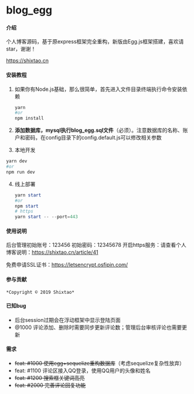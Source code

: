 # blog_egg

#### 介绍
个人博客源码，基于原express框架完全重构，新版由Egg.js框架搭建，喜欢请star，谢谢！

https://shixtao.cn

#### 安装教程

1. 如果你有Node.js基础，那么很简单，首先进入文件目录终端执行命令安装依赖

   ```powershell
   yarn
   #or
   npm install
   ```

   

2. **添加数据库，mysql执行blog_egg.sql文件**（必须）。注意数据库的名称、账户和密码，在config目录下的config.default.js可以修改相关参数

3.  本地开发

   ```powershell
   yarn dev
   #or
   npm run dev
   ```


4. 线上部署

   ```powershell
   yarn start
   #or
   npm start
   # https
   yarn start -- --port=443
   ```

   

#### 使用说明

  后台管理初始账号：123456  初始密码：12345678
  开启https服务：请查看个人博客说明：https://shixtao.cn/article/41

  免费申请SSL证书：https://letsencrypt.osfipin.com/

#### 参与贡献

    *Copyright © 2019 Shixtao*


#### 已知bug
+   后台session过期会在浮动框架中显示登陆页面
+   @1000 评论添加、删除时需要同步更新评论数；管理后台审核评论也需要更新



#### 需求

+ ~~feat: #1000 使用egg+sequelize重构数据库~~（考虑sequelize复杂性放弃）
+ feat: #1100 评论区接入QQ登录，使用QQ用户的头像和姓名
+ ~~feat: #1200 搜索框关键词高亮~~
+ ~~feat: #2000 完善评论回复功能~~



